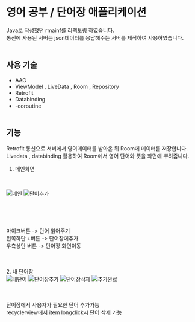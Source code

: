 # 영어 공부 / 단어장 애플리케이션 

Java로 작성했던 rmainf를 리팩토링 하였습니다.
<br>
통신에 사용된 서버는 json데이터를 응답해주는 서버를 제작하여 사용하였습니다.
<br><br>
## 사용 기술

- AAC
- ViewModel , LiveData , Room , Repository 
- Retrofit
- Databinding
- -coroutine
<br><br>

## 기능 

Retrofit 통신으로 서버에서 영어데이터를 받아온 뒤 Room에 데이터를 저장합니다.<br>
Livedata , databinding 활용하여 Room에서 영어 단어와 뜻을 화면에 뿌려줍니다. 


1. 메인화면 
<br> 

![메인](https://user-images.githubusercontent.com/58478058/109963568-e989f700-7d2f-11eb-98df-aefc67459850.JPG)
![단어추가](https://user-images.githubusercontent.com/58478058/109963383-b3e50e00-7d2f-11eb-95b8-3b221edd899b.JPG)

<br>

<br><br>
마이크버튼 -> 단어 읽어주기 <br> 
왼쪽하단 +버튼 -> 단어장에추가 <br> 
우측상단 버튼 -> 단어장 화면이동

<br><br>
2. 내 단어장
<br>
![내단어](https://user-images.githubusercontent.com/58478058/109962745-e93d2c00-7d2e-11eb-8cbe-1d0ad3f48feb.JPG)
![단어장추가](https://user-images.githubusercontent.com/58478058/109962925-26a1b980-7d2f-11eb-90d3-3272c019efbd.JPG)
![단어장삭제](https://user-images.githubusercontent.com/58478058/109962864-112c8f80-7d2f-11eb-80e0-9d55b42894a6.JPG)
![추가완료](https://user-images.githubusercontent.com/58478058/109962932-27d2e680-7d2f-11eb-9d66-ad825c3a1ec5.JPG)

<br><br>
단어장에서 사용자가 필요한 단어 추가가능 <br>
recyclerview에서 item longclick시 단어 삭제 가능 <br>


